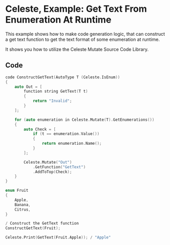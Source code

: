 # Celeste, Example: Get Text From Enumeration At Runtime

This example shows how to make code generation logic, that can construct a get text function to get the text format of some enumeration at runtime.

It shows you how to utilize the Celeste Mutate Source Code Library.

## Code

```C++
code ConstructGetText(AutoType T (Celeste.IsEnum))
{
    auto Out = [
        function string GetText(T t)
        {
            return "Invalid";
        }
    ];

    for (auto enumeration in Celeste.Mutate(T).GetEnumerations())
    {
        auto Check = [
            if (t == enumeration.Value())
            {
                return enumeration.Name();
            }
        ];

        Celeste.Mutate("Out")
            .GetFunction("GetText")
            .AddToTop(Check);
    }
}

enum Fruit
{
    Apple,
    Banana,
    Citrus,
}

/ Construct the GetText function
ConstructGetText(Fruit);

Celeste.Print(GetText(Fruit.Apple)); / "Apple"
```